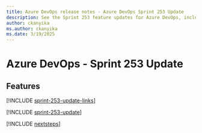 ```yaml
---
title: Azure DevOps release notes - Azure DevOps Sprint 253 Update
description: See the Sprint 253 feature updates for Azure DevOps, including next steps.
author: ckanyika
ms.author: ckanyika
ms.date: 3/19/2025
---
```


# Azure DevOps - Sprint 253 Update

## Features

[!INCLUDE [sprint-253-update-links](../includes/general/sprint-253-update-links.md)]

[!INCLUDE [sprint-253-update](../includes/general/sprint-253-update.md)]

[!INCLUDE [nextsteps](../includes/nextsteps.md)]
